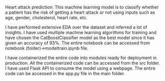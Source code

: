 Heart attack prediction:
This machine learning model is to classify whether a patient has the risk of getting a heart attack or not using inputs such as age, gender, cholesterol, heart rate, etc.

I have performed extensive EDA over the dataset and inferred a lot of insights.
I have used multiple machine learning algorithms for training and have chosen the CatBoostClassifier model as the best model since it has given an accuracy of 93%. The entire notebook can be accessed from notebook (folder)->modeltrain.ipynb file.

I have containerized the entire code into modules ready for deployment in production. All the containerized code can be accessed from the src folder.
I have used Flask API to consume the model using a webpage. The entire code can be accessed in the app.py file in the main folder.
